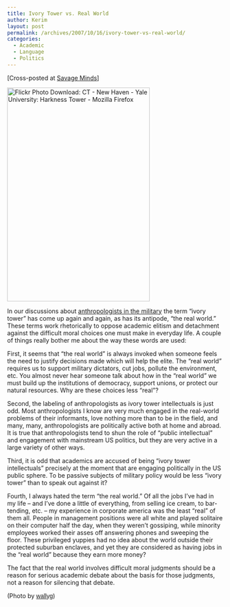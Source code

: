 ```yaml
---
title: Ivory Tower vs. Real World
author: Kerim
layout: post
permalink: /archives/2007/10/16/ivory-tower-vs-real-world/
categories:
  - Academic
  - Language
  - Politics
---
```

[Cross-posted at <a href="http://savageminds.org/2007/10/15/ivory-tower-vs-real-world/" onclick="_gaq.push(['_trackEvent', 'outbound-article', 'http://savageminds.org/2007/10/15/ivory-tower-vs-real-world/', 'Savage Minds']);" >Savage Minds</a>] 

<a href="http://flickr.com/photos/wallyg/1244882459/" onclick="_gaq.push(['_trackEvent', 'outbound-article', 'http://flickr.com/photos/wallyg/1244882459/', '']);"  title="Photo Sharing"><img src="http://farm3.static.flickr.com/2285/1584663578_407eacd4d4_o.jpg" alt="Flickr Photo Download: CT - New Haven - Yale University: Harkness Tower - Mozilla Firefox" height="497" width="332" /></a>

In our discussions about <a href="http://savageminds.org/category/anthropology-at-war/" onclick="_gaq.push(['_trackEvent', 'outbound-article', 'http://savageminds.org/category/anthropology-at-war/', 'anthropologists in the military']);" >anthropologists in the military</a> the term &#8220;ivory tower&#8221; has come up again and again, as has its antipode, &#8220;the real world.&#8221; These terms work rhetorically to oppose academic elitism and detachment against the difficult moral choices one must make in everyday life. A couple of things really bother me about the way these words are used:

First, it seems that &#8220;the real world&#8221; is always invoked when someone feels the need to justify decisions made which will help the elite. The &#8220;real world&#8221; requires us to support military dictators, cut jobs, pollute the environment, etc. You almost never hear someone talk about how in the &#8220;real world&#8221; we must build up the institutions of democracy, support unions, or protect our natural resources. Why are these choices less &#8220;real&#8221;?

Second, the labeling of anthropologists as ivory tower intellectuals is just odd. Most anthropologists I know are very much engaged in the real-world problems of their informants, love nothing more than to be in the field, and many, many, anthropologists are politically active both at home and abroad. It is true that anthropologists tend to shun the role of &#8220;public intellectual&#8221; and engagement with mainstream US politics, but they are very active in a large variety of other ways.

Third, it is odd that academics are accused of being &#8220;ivory tower intellectuals&#8221; precisely at the moment that are engaging politically in the US public sphere. To be passive subjects of military policy would be less &#8220;ivory tower&#8221; than to speak out against it?

Fourth, I always hated the term &#8220;the real world.&#8221; Of all the jobs I&#8217;ve had in my life &#8211; and I&#8217;ve done a little of everything, from selling ice cream, to bar-tending, etc. &#8211; my experience in corporate america was the least &#8220;real&#8221; of them all. People in management positions were all white and played solitaire on their computer half the day, when they weren&#8217;t gossiping, while minority employees worked their asses off answering phones and sweeping the floor. These privileged yuppies had no idea about the world outside their protected suburban enclaves, and yet they are considered as having jobs in the &#8220;real world&#8221; because they earn more money?

The fact that the real world involves difficult moral judgments should be a reason for serious academic debate about the basis for those judgments, not a reason for silencing that debate.

(Photo by <a href="http://flickr.com/photos/wallyg/" onclick="_gaq.push(['_trackEvent', 'outbound-article', 'http://flickr.com/photos/wallyg/', 'wallyg']);" ><span style="font-family: Helvetica">wallyg</span></a>)

